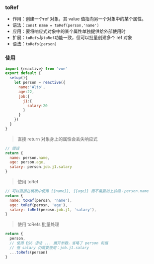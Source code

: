 ### toRef

 - 作用：创建一个ref 对象，其 value 值指向另一个对象中的某个属性。
 - 语法：`const name = toRef(person,'name')`
 - 应用：要将响应式对象中的某个属性单独提供给外部使用时
 - 扩展：`toRefs`与`toRef`功能一致，但可以批量创建多个 ref 对象
 - 语法：`toRefs(person)`
### 使用
```js
import {reactive} from 'vue'
export default {
  setup(){
	let person = reactive({
	  name:'Alto',
	  age:22,
	  job:{
		j1:{
		  salary:20
		}
	  }
    })
  }
}
```
> 直接 return 对象身上的属性会丢失响应式
```js
// 错误
return {
  name: person.name,
  age: person.age,
  salary: person.job.j1.salary
}
```
> 使用 toRef
```js
// 可以直接在模板中使用 {{name}}, {{age}} 而不需要加上前缀：person.name 
return {
  name: toRef(perosn, 'name'),
  age: toRef(perosn, 'age'),
  salary: toRef(perosn.job.j1, 'salary'),
}
```
> 使用 toRefs 批量处理
```js
return {
  person,
  // 使用 ES6 语法 ... 展开参数，省略了 person 前缀
  // 但 salary 仍需要使用：job.j1.salary
  ...toRefs(person)
}
```
